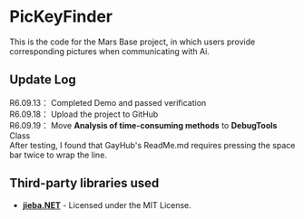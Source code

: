 # PicKeyFinder
This is the code for the Mars Base project, in which users provide corresponding pictures when communicating with Ai.

## Update Log
R6.09.13：	Completed Demo and passed verification  
R6.09.18：	Upload the project to GitHub  
R6.09.19：	Move **Analysis of time-consuming methods** to **DebugTools** Class  
			After testing, I found that GayHub's ReadMe.md requires pressing the space bar twice to wrap the line.

## Third-party libraries used
- **[jieba.NET](https://github.com/anderscui/jieba.NET)** - Licensed under the MIT License.